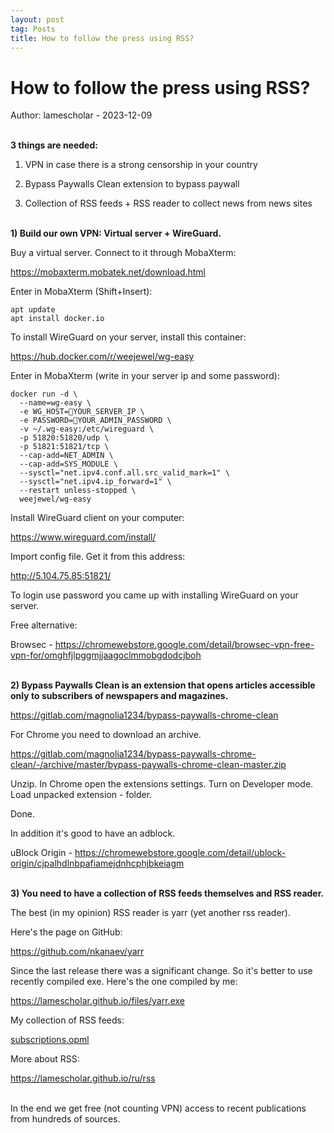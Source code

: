 ```yaml
---
layout: post
tag: Posts
title: How to follow the press using RSS?
---
```


# How to follow the press using RSS?

Author: lamescholar - 2023-12-09
<br><br>

**3 things are needed:**

1) VPN in case there is a strong censorship in your country

2) Bypass Paywalls Clean extension to bypass paywall

3) Collection of RSS feeds + RSS reader to collect news from news sites
<br><br>

**1) Build our own VPN: Virtual server + WireGuard.**

Buy a virtual server. Connect to it through MobaXterm:

<https://mobaxterm.mobatek.net/download.html>

Enter in MobaXterm (Shift+Insert):

```
apt update
apt install docker.io
```

To install WireGuard on your server, install this container:

<https://hub.docker.com/r/weejewel/wg-easy>

Enter in MobaXterm (write in your server ip and some password):

```
docker run -d \
  --name=wg-easy \
  -e WG_HOST=🚨YOUR_SERVER_IP \
  -e PASSWORD=🚨YOUR_ADMIN_PASSWORD \
  -v ~/.wg-easy:/etc/wireguard \
  -p 51820:51820/udp \
  -p 51821:51821/tcp \
  --cap-add=NET_ADMIN \
  --cap-add=SYS_MODULE \
  --sysctl="net.ipv4.conf.all.src_valid_mark=1" \
  --sysctl="net.ipv4.ip_forward=1" \
  --restart unless-stopped \
  weejewel/wg-easy
  ```
  
Install WireGuard client on your computer:

<https://www.wireguard.com/install/>

Import config file. Get it from this address:

<http://5.104.75.85:51821/>

To login use password you came up with installing WireGuard on your server.

Free alternative:

Browsec - <https://chromewebstore.google.com/detail/browsec-vpn-free-vpn-for/omghfjlpggmjjaagoclmmobgdodcjboh>
<br><br>

**2) Bypass Paywalls Clean is an extension that opens articles accessible only to subscribers of newspapers and magazines.**

<https://gitlab.com/magnolia1234/bypass-paywalls-chrome-clean>

For Chrome you need to download an archive.

<https://gitlab.com/magnolia1234/bypass-paywalls-chrome-clean/-/archive/master/bypass-paywalls-chrome-clean-master.zip>

Unzip. In Chrome open the extensions settings. Turn on Developer mode. Load unpacked extension - folder.

Done.

In addition it's good to have an adblock.

uBlock Origin - <https://chromewebstore.google.com/detail/ublock-origin/cjpalhdlnbpafiamejdnhcphjbkeiagm>
<br><br>

**3) You need to have a collection of RSS feeds themselves and RSS reader.**

The best (in my opinion) RSS reader is yarr (yet another rss reader).

Here's the page on GitHub:

<https://github.com/nkanaev/yarr>

Since the last release there was a significant change. So it's better to use recently compiled exe. Here's the one compiled by me:

<https://lamescholar.github.io/files/yarr.exe>

My collection of RSS feeds:

<a href="/files/subscriptions.opml" download>subscriptions.opml</a>

More about RSS:

<https://lamescholar.github.io/ru/rss>
<br><br>

In the end we get free (not counting VPN) access to recent publications from hundreds of sources.